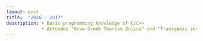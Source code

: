 ```yaml
---
layout: post
title:  "2016 - 2017"
description: • Basic programming knowledge of C/C++ 
             • Attended "Grow Greek Tourism Online" and "Transgenic investigation of neural circuits" seminars
---
```



